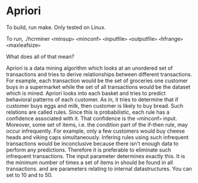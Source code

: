 # Apriori



To build, run make.
Only tested on Linux.

To run,
./hcrminer `<`minsup`>` `<`minconf`>` `<`inputfile`>` `<`outputfile`>` `<`hfrange`>` `<`maxleafsize`>`

What does all of that mean?

Apriori is a data mining algorithm which looks at an unordered set of transactions and tries to derive relationships between different transactions.
For example, each transaction would be the set of groceries one customer buys in a supermarket while the set of all transactions would be the dataset which is mined.
Apriori looks into each basket and tries to predict behavioral patterns of each customer.
As in, it tries to determine that if customer buys eggs and milk, then customer is likely to buy bread.
Such relations are called rules.
Since this is probabilistic, each rule has a confidence associated with it.
That confidence is the `<`minconf`>` input.
Moreover, some set of items, i.e. the condition part of the if-then rule, may occur infrequently.
For example, only a few customers would buy cheese heads and viking caps simultaneously.
Infering rules using such infrequent transactions would be inconclusive because there isn't enough data to perform any predictions.
Therefore it is preferable to eliminate such infrequent transactions.
The <minsup> input parameter determines exactly this.
It is the minimum number of times a set of items in should be found in all transactions.
<hfrange> and <maxleafsize> are parameters relating to internal datastructures.
You can set <hfrange> to 10 and <maxleafsize> to 50.

